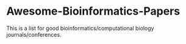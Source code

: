 # Awesome-Bioinformatics-Papers
This is a list for good bioinformatics/computational biology journals/conferences. 
